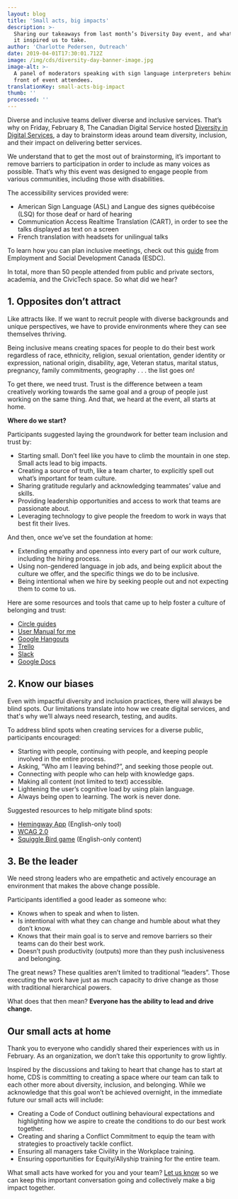 ```yaml
---
layout: blog
title: 'Small acts, big impacts'
description: >-
  Sharing our takeaways from last month’s Diversity Day event, and what actions
  it inspired us to take.
author: 'Charlotte Pedersen, Outreach'
date: 2019-04-01T17:30:01.712Z
image: /img/cds/diversity-day-banner-image.jpg
image-alt: >-
  A panel of moderators speaking with sign language interpreters behind them, in
  front of event attendees. 
translationKey: small-acts-big-impact
thumb: ''
processed: ''
---
```

Diverse and inclusive teams deliver diverse and inclusive services. That’s why on Friday, February 8, The Canadian Digital Service hosted [Diversity in Digital Services](https://www.eventbrite.ca/e/diversity-in-digital-services-diversite-au-sein-des-services-numeriques-registration-51465629082), a day to brainstorm ideas around team diversity, inclusion, and their impact on delivering better services. 

We understand that to get the most out of brainstorming, it’s important to remove barriers to participation in order to include as many voices as possible. That’s why this event was designed to engage people from various communities, including those with disabilities.

The accessibility services provided were:
* American Sign Language (ASL) and Langue des signes québécoise (LSQ) for those deaf or hard of hearing
* Communication Access Realtime Translation (CART), in order to see the talks displayed as text on a screen
* French translation with headsets for unilingual talks


To learn how you can plan inclusive meetings, check out this [guide](https://www.canada.ca/en/employment-social-development/programs/disability/arc/inclusive-meetings.html) from Employment and Social Development Canada (ESDC). 

In total, more than 50 people attended from public and private sectors, academia, and the CivicTech space. So what did we hear?

## 1. Opposites don’t attract 

Like attracts like. If we want to recruit people with diverse backgrounds and unique perspectives, we have to provide environments where they can see themselves thriving. 

Being inclusive means creating spaces for people to do their best work regardless of race, ethnicity, religion, sexual orientation, gender identity or expression, national origin, disability, age, Veteran status, marital status, pregnancy, family commitments, geography . . . the list goes on!

To get there, we need trust. Trust is the difference between a team creatively working towards the same goal and a group of people just working on the same thing. And that, we heard at the event, all starts at home. 

**Where do we start?**

Participants suggested laying the groundwork for better team inclusion and trust by:
* Starting small. Don’t feel like you have to climb the mountain in one step. Small acts lead to big impacts. 
* Creating a source of truth, like a team charter, to explicitly spell out what’s important for team culture.
* Sharing gratitude regularly and acknowledging teammates’ value and skills. 
* Providing leadership opportunities and access to work that teams are passionate about.
* Leveraging technology to give people the freedom to work in ways that best fit their lives. 

And then, once we’ve set the foundation at home:
* Extending empathy and openness into every part of our work culture, including the hiring process. 
* Using non-gendered language in job ads, and being explicit about the culture we offer, and the specific things we do to be inclusive. 
* Being intentional when we hire by seeking people out and not expecting them to come to us.

Here are some resources and tools that came up to help foster a culture of belonging and trust:
* [Circle guides](https://workingoutloud.com/en/circle-guides) 
* [User Manual for me](https://digital.canada.ca/2018/08/21/productive-collaboration/) 
* [Google Hangouts](https://tools.google.com/dlpage/hangoutplugin) 
* [Trello](https://trello.com/) 
* [Slack](https://slack.com/) 
* [Google Docs](https://www.google.com/docs/about/) 

## 2. Know our biases

Even with impactful diversity and inclusion practices, there will always be blind spots. Our limitations translate into how we create digital services, and that's why we’ll always need research, testing, and audits. 

To address blind spots when creating services for a diverse public, participants encouraged:
* Starting with people, continuing with people, and keeping people involved in the entire process. 
* Asking, “Who am I leaving behind?”, and seeking those people out. 
* Connecting with people who can help with knowledge gaps. 
* Making all content (not limited to text) accessible. 
* Lightening the user’s cognitive load by using plain language. 
* Always being open to learning. The work is never done. 

Suggested resources to help mitigate blind spots:
* [Hemingway App](http://www.hemingwayapp.com/) (English-only tool)
* [WCAG 2.0](https://www.w3.org/TR/WCAG20/)  
* [Squiggle Bird game](https://gamestorming.com/squiggle-birds/) (English-only content)

## 3. Be the leader 

We need strong leaders who are empathetic and actively encourage an environment that makes the above change possible.

Participants identified a good leader as someone who:
* Knows when to speak and when to listen. 
* Is intentional with what they can change and humble about what they don’t know. 
* Knows that their main goal is to serve and remove barriers so their teams can do their best work. 
* Doesn’t push productivity (outputs) more than they push inclusiveness and belonging. 

The great news? These qualities aren’t limited to traditional “leaders”. Those executing the work have just as much capacity to drive change as those with traditional hierarchical powers. 

What does that then mean? **Everyone has the ability to lead and drive change.** 

## Our small acts at home

Thank you to everyone who candidly shared their experiences with us in February. As an organization, we don’t take this opportunity to grow lightly. 

Inspired by the discussions and taking to heart that change has to start at home, CDS is committing to creating a space where our team can talk to each other more about diversity, inclusion, and belonging. While we acknowledge that this goal won’t be achieved overnight, in the immediate future our small acts will include:

* Creating a Code of Conduct outlining behavioural expectations and highlighting how we aspire to create the conditions to do our best work together. 
* Creating and sharing a Conflict Commitment to equip the team with strategies to proactively tackle conflict. 
* Ensuring all managers take Civility in the Workplace training.
* Ensuring opportunities for Equity/Allyship training for the entire team. 
 
What small acts have worked for you and your team? [Let us know](https://twitter.com/CDS_GC) so we can keep this important conversation going and collectively make a big impact together. 
